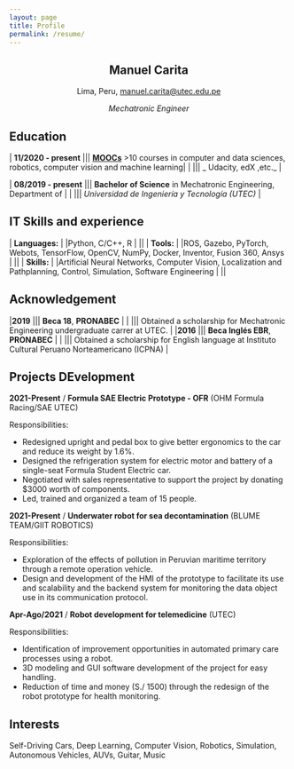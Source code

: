 ```yaml
---
layout: page
title: Profile
permalink: /resume/
---
```

<div align="center">
  <h2><b>Manuel Carita</b></h2>
  <p>Lima, Peru, <a href="mailto:manuel.carita@utec.edu.pe">manuel.carita@utec.edu.pe</a></p>
  <i>Mechatronic Engineer</i>
</div>

## __Education__
 
| __11/2020 - present__ ||| [__MOOCs__](/moocs/) >10 courses in computer and data sciences, robotics, computer vision and machine learning|
| ||| _ Udacity, edX ,etc._ |

| __08/2019 - present__ ||| __Bachelor of Science__ in Mechatronic Engineering, Department of  |
| ||| _Universidad de Ingeniería y Tecnología (UTEC)_ |



## __IT Skills and experience__

| __Languages:__ | |Python, C/C++, R | ||
| __Tools:__ | |ROS, Gazebo, PyTorch, Webots, TensorFlow, OpenCV, NumPy, Docker, Inventor, Fusion 360, Ansys | ||
| __Skills:__ | |Artificial Neural Networks, Computer Vision, Localization and Pathplanning, Control, Simulation, Software Engineering | ||

<!--
| __Spare-time Projects:__ | | |
[Image Semantic Segmentation](https://github.com/NikolasEnt/Road-Semantic-Segmentation), [Image Classification](https://github.com/NikolasEnt/Traffic-Sign-Classifier), [Driver Behavioral Cloning with CNN](https://github.com/NikolasEnt/Driver-Behavioral-Cloning-Project), [Lane Lines Detection with CV](https://github.com/NikolasEnt/Advanced-Lane-Lines), [Vehicles Detection and Tracking with CV](https://github.com/NikolasEnt/Vehicle-Detection-and-Tracking), [PID Controller](https://github.com/NikolasEnt/PID-controller), [Model Predictive Control](https://github.com/NikolasEnt/Model-Predictive-Control), [Unscented Kalman Filter](https://github.com/NikolasEnt/Unscented-Kalman-Filter), [Particle Filter](https://github.com/NikolasEnt/Particle-Filter)|
-->

## __Acknowledgement__

|__2019__ ||| __Beca 18__, __PRONABEC__ |
| ||| Obtained a scholarship for Mechatronic Engineering undergraduate carrer at UTEC. |
|__2016__ ||| __Beca Inglés EBR__, __PRONABEC__ |
| ||| Obtained a scholarship for English language at Instituto Cultural Peruano Norteamericano (ICPNA) |

## __Projects DEvelopment__

__2021-Present__ / __Formula SAE Electric Prototype - OFR__ (OHM Formula Racing/SAE UTEC)

Responsibilities:
* Redesigned upright and pedal box to give better ergonomics to the car and reduce its weight by 1.6%.
* Designed the refrigeration system for electric motor and battery of a single-seat Formula Student Electric car.
* Negotiated with sales representative to support the project by donating $3000 worth of components.
* Led, trained and organized a team of 15 people.

__2021-Present__ / __Underwater robot for sea decontamination__ (BLUME TEAM/GIIT ROBOTICS)

Responsibilities:
* Exploration of the effects of pollution in Peruvian maritime territory through a remote operation vehicle.
* Design and development of the HMI of the prototype to facilitate its use and scalability and the backend system for monitoring the data object use in its communication protocol.

__Apr-Ago/2021__ / __Robot development for telemedicine__ (UTEC)

Responsibilities:
* Identification of improvement opportunities in automated primary care processes using a robot.
* 3D modeling and GUI software development of the project for easy handling.
* Reduction of time and money (S./ 1500) through the redesign of the robot prototype for health monitoring.


## __Interests__

Self-Driving Cars, Deep Learning, Computer Vision, Robotics, Simulation, Autonomous Vehicles, AUVs, Guitar, Music

